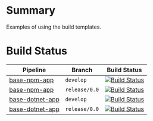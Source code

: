 # Summary
Examples of using the build templates.

# Build Status
| Pipeline | Branch | Build Status |
| -- | -- | -- |
| [base-npm-app](https://dev.azure.com/falco-it/GMD/_build?definitionId=23) | `develop` | [![Build Status](https://dev.azure.com/falco-it/GMD/_apis/build/status%2FGmd.Tools.AzureDO.BuildTemplates%2FGmd.Tools.AzureDO.BuildTemplates.Examples.base-npm-app?repoName=greenmooseSE%2FGmd.Tools.AzureDO.BuildTemplates.Examples&branchName=develop)](https://dev.azure.com/falco-it/GMD/_build/latest?definitionId=23&repoName=greenmooseSE%2FGmd.Tools.AzureDO.BuildTemplates.Examples&branchName=develop) |
| [base-npm-app](https://dev.azure.com/falco-it/GMD/_build?definitionId=23) | `release/0.0` | [![Build Status](https://dev.azure.com/falco-it/GMD/_apis/build/status%2FGmd.Tools.AzureDO.BuildTemplates%2FGmd.Tools.AzureDO.BuildTemplates.Examples.base-npm-app?branchName=release%2F0.0)](https://dev.azure.com/falco-it/GMD/_build/latest?definitionId=23&branchName=release%2F0.0) |
| [base-dotnet-app](https://dev.azure.com/falco-it/GMD/_build?definitionId=25) | `develop` | [![Build Status](https://dev.azure.com/falco-it/GMD/_apis/build/status%2FGmd.Tools.AzureDO.BuildTemplates%2FGmd.Tools.AzureDO.BuildTemplates.Examples.base-dotnet-app?repoName=greenmooseSE%2FGmd.Tools.AzureDO.BuildTemplates.Examples&branchName=develop)](https://dev.azure.com/falco-it/GMD/_build/latest?definitionId=25&repoName=greenmooseSE%2FGmd.Tools.AzureDO.BuildTemplates.Examples&branchName=develop) |
| [base-dotnet-app](https://dev.azure.com/falco-it/GMD/_build?definitionId=25) | `release/0.0` | [![Build Status](https://dev.azure.com/falco-it/GMD/_apis/build/status%2FGmd.Tools.AzureDO.BuildTemplates%2FGmd.Tools.AzureDO.BuildTemplates.Examples.base-dotnet-app?repoName=greenmooseSE%2FGmd.Tools.AzureDO.BuildTemplates.Examples&branchName=release%2F0.0)](https://dev.azure.com/falco-it/GMD/_build/latest?definitionId=25&repoName=greenmooseSE%2FGmd.Tools.AzureDO.BuildTemplates.Examples&branchName=release%2F0.0) |

